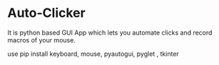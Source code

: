 # Auto-Clicker
It is python based GUI App which lets you automate clicks and record macros of your mouse.

use pip install keyboard, mouse, pyautogui, pyglet , tkinter
